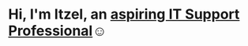 <h1> Hi, I'm Itzel, an <a href="https://linkedin.com/in/itzel-tecuanapa/in/itzel">
 aspiring IT Support Professional</a>☺</h1>
